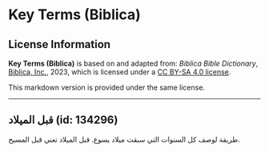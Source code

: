 # Key Terms (Biblica)

## License Information

**Key Terms (Biblica)** is based on and adapted from: _Biblica Bible Dictionary_, [Biblica, Inc.](https://www.biblica.com/), 2023, which is licensed under a [CC BY-SA 4.0 license](https://creativecommons.org/licenses/by-sa/4.0/legalcode.en).

This markdown version is provided under the same license.



--------------------------------

## قبل الميلاد (id: 134296)

طريقة لوصف كل السنوات التي سبقت ميلاد يسوع. قبل الميلاد تعني قبل المسيح.



